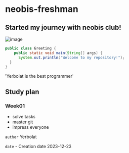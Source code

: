 # neobis-freshman
## Started my journey with neobis club!

![image](https://github.com/yerokha312/neobis-freshman/assets/112883157/f53b8d49-04bd-4d15-8046-a79252cfee83)



```java
public class Greeting {
    public static void main(String[] args) {
      System.out.println("Welcome to my repository!");
  }
}
```

 'Yerbolat is the best programmer'

## Study plan
### Week01
- solve tasks
- master git
- impress everyone

 `author` Yerbolat 
 
 `date` - Creation date 2023-12-23
